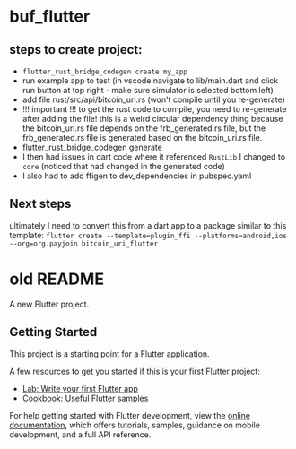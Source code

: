 # buf_flutter

## steps to create project:

- `flutter_rust_bridge_codegen create my_app`
- run example app to test (in vscode navigate to lib/main.dart and click run button at top right - make sure simulator is selected bottom left)
- add file rust/src/api/bitcoin_uri.rs (won't compile until you re-generate)
- !!! important !!! to get the rust code to compile, you need to re-generate after adding the file! this is a weird circular dependency thing because the bitcoin_uri.rs file depends on the frb_generated.rs file, but the frb_generated.rs file is generated based on the bitcoin_uri.rs file.
- flutter_rust_bridge_codegen generate
- I then had issues in dart code where it referenced `RustLib` I changed to `core` (noticed that had changed in the generated code)
- I also had to add ffigen to dev_dependencies in pubspec.yaml

## Next steps
ultimately I need to convert this from a dart app to a package similar to this template:
`flutter create --template=plugin_ffi --platforms=android,ios --org=org.payjoin bitcoin_uri_flutter`







# old README
A new Flutter project.

## Getting Started

This project is a starting point for a Flutter application.

A few resources to get you started if this is your first Flutter project:

- [Lab: Write your first Flutter app](https://docs.flutter.dev/get-started/codelab)
- [Cookbook: Useful Flutter samples](https://docs.flutter.dev/cookbook)

For help getting started with Flutter development, view the
[online documentation](https://docs.flutter.dev/), which offers tutorials,
samples, guidance on mobile development, and a full API reference.
